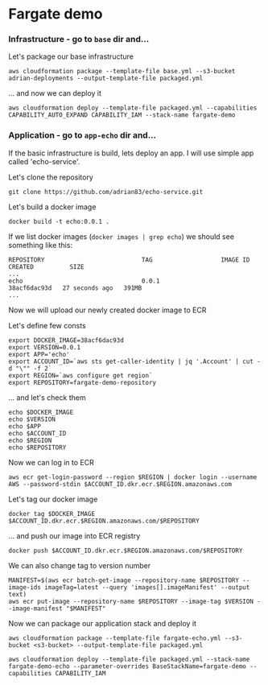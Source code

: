 # Fargate demo

### Infrastructure - go to `base` dir and...

Let's package our base infrastructure 

```
aws cloudformation package --template-file base.yml --s3-bucket adrian-deployments --output-template-file packaged.yml
```

... and now we can deploy it 

```
aws cloudformation deploy --template-file packaged.yml --capabilities CAPABILITY_AUTO_EXPAND CAPABILITY_IAM --stack-name fargate-demo
```

### Application - go to `app-echo` dir and...

If the basic infrastructure is build, lets deploy an app. I will use simple app called 'echo-service'.


Let's clone the repository

```
git clone https://github.com/adrian83/echo-service.git
```


Let's build a docker image 

```
docker build -t echo:0.0.1 .
```

If we list docker images (`docker images | grep echo`) we should see something like this:

```
REPOSITORY                           TAG                   IMAGE ID       CREATED          SIZE
...
echo                                 0.0.1                 38acf6dac93d   27 seconds ago   391MB
...
```

Now we will upload our newly created docker image to ECR

Let's define few consts
```
export DOCKER_IMAGE=38acf6dac93d
export VERSION=0.0.1
export APP='echo'
export ACCOUNT_ID=`aws sts get-caller-identity | jq '.Account' | cut -d "\"" -f 2`
export REGION=`aws configure get region`
export REPOSITORY=fargate-demo-repository
```

... and let's check them
```
echo $DOCKER_IMAGE
echo $VERSION
echo $APP
echo $ACCOUNT_ID
echo $REGION
echo $REPOSITORY
```

Now we can log in to ECR 

```
aws ecr get-login-password --region $REGION | docker login --username AWS --password-stdin $ACCOUNT_ID.dkr.ecr.$REGION.amazonaws.com
```

Let's tag our docker image

```
docker tag $DOCKER_IMAGE $ACCOUNT_ID.dkr.ecr.$REGION.amazonaws.com/$REPOSITORY
```

... and push our image into ECR registry

```
docker push $ACCOUNT_ID.dkr.ecr.$REGION.amazonaws.com/$REPOSITORY
```

We can also change tag to version number

```
MANIFEST=$(aws ecr batch-get-image --repository-name $REPOSITORY --image-ids imageTag=latest --query 'images[].imageManifest' --output text)
aws ecr put-image --repository-name $REPOSITORY --image-tag $VERSION --image-manifest "$MANIFEST"
```

Now we can package our application stack and deploy it

```
aws cloudformation package --template-file fargate-echo.yml --s3-bucket <s3-bucket> --output-template-file packaged.yml
```

```
aws cloudformation deploy --template-file packaged.yml --stack-name fargate-demo-echo --parameter-overrides BaseStackName=fargate-demo --capabilities CAPABILITY_IAM
```

